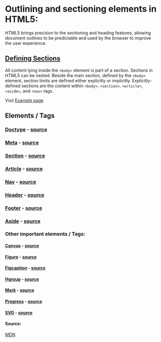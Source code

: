 # Outlining and sectioning elements in HTML5:

HTML5 brings precision to the sectioning and heading features, allowing document outlines to be predictable and used by the browser to improve the user experience.

## [Defining Sections](https://developer.mozilla.org/en-US/docs/Web/Guide/HTML/Using_HTML_sections_and_outlines#Defining_sections)

All content lying inside the ```<body>``` element is part of a section. Sections in HTML5 can be nested. Beside the main section, defined by the ```<body>``` element, section limits are defined either explicitly or implicitly. Explicitly-defined sections are the content within ```<body>```,  ```<section>```,  ```<article>```,  ```<aside>```, and ```<nav>``` tags. 

Visit [Example page](semantic-markup-examples.html)

## Elements / Tags

### [Doctype](elements-tags/doctype.md) - [source](https://developer.mozilla.org/en-US/docs/Glossary/Doctype)

### [Meta](elements-tags/meta.md) - [source](https://developer.mozilla.org/en-US/docs/Web/HTML/Element/meta)

### [Section](elements-tags/section.md) - [source](https://developer.mozilla.org/en-US/docs/Web/HTML/Element/section)

### [Article](elements-tags/article.md) - [source](https://developer.mozilla.org/en-US/docs/Web/HTML/Element/article)

### [Nav](elements-tags/nav.md) - [source](https://developer.mozilla.org/en-US/docs/Web/HTML/Element/nav)

### [Header](elements-tags/header.md) - [source](https://developer.mozilla.org/en-US/docs/Web/HTML/Element/header)

### [Footer](elements-tags/footer.md) - [source](https://developer.mozilla.org/en-US/docs/Web/HTML/Element/footer)

### [Aside](elements-tags/aside.md) - [source](https://developer.mozilla.org/en-US/docs/Web/HTML/Element/aside)

### Other important elements / Tags:

#### [Canvas](elements-tags/canvas.md) - [source](https://developer.mozilla.org/en-US/docs/Web/HTML/Element/canvas)

#### [Figure](elements-tags/figure.md) - [source](https://developer.mozilla.org/en-US/docs/Web/HTML/Element/figure)

#### [Figcaption](elements-tags/figcaption.md) - [source](https://developer.mozilla.org/en-US/docs/Web/HTML/Element/figcaption)

#### [Hgroup](elements-tags/hgroup.md) - [source](https://developer.mozilla.org/en-US/docs/Web/HTML/Element/hgroup)

#### [Mark](elements-tags/mark.md) - [source](https://developer.mozilla.org/en-US/docs/Web/HTML/Element/mark)

#### [Progress](elements-tags/progress.md) - [source](https://developer.mozilla.org/en-US/docs/Web/HTML/Element/progress)

#### [SVG](elements-tags/svg.md) - [source](https://developer.mozilla.org/en-US/docs/Web/SVG/Element/svg)

#### Source:
[MDN](https://developer.mozilla.org/)

